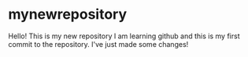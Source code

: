 # mynewrepository
Hello!
This is my new repository
I am learning github and this is my first commit to the repository.
I've just made some changes!

